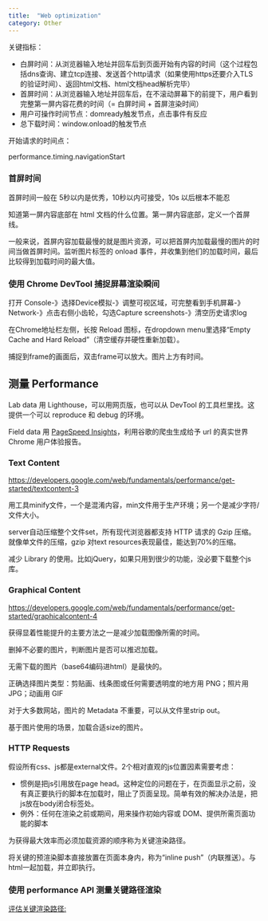 ```yaml
---
title:  "Web optimization"
category: Other
---
```

关键指标：

- 白屏时间：从浏览器输入地址并回车后到页面开始有内容的时间（这个过程包括dns查询、建立tcp连接、发送首个http请求（如果使用https还要介入TLS的验证时间）、返回html文档、html文档head解析完毕）
- 首屏时间：从浏览器输入地址并回车后，在不滚动屏幕下的前提下，用户看到完整第一屏内容花费的时间（= 白屏时间 + 首屏渲染时间）
- 用户可操作时间节点：domready触发节点，点击事件有反应
- 总下载时间：window.onload的触发节点

<!--more-->

开始请求的时间点：

performance.timing.navigationStart

### 首屏时间

首屏时间一般在 5秒以内是优秀，10秒以内可接受，10s 以后根本不能忍

知道第一屏内容底部在 html 文档的什么位置。第一屏内容底部，定义一个首屏线。

一般来说，首屏内容加载最慢的就是图片资源，可以把首屏内加载最慢的图片的时间当做首屏时间。监听图片标签的 onload 事件，并收集到他们的加载时间，最后比较得到加载时间的最大值。

### 使用 Chrome DevTool 捕捉屏幕渲染瞬间

打开 Console-》选择Device模拟-》调整可视区域，可完整看到手机屏幕-》Network-》点击右侧小齿轮，勾选Capture screenshots-》清空历史请求log

在Chrome地址栏左侧，长按 Reload 图标，在dropdown menu里选择“Empty Cache and Hard Reload”（清空缓存并硬性重新加载）。

捕捉到frame的画面后，双击frame可以放大。图片上方有时间。

## 测量 Performance

Lab data 用 Lighthouse，可以用网页版，也可以从 DevTool 的工具栏里找。这提供一个可以 reproduce 和 debug 的环境。

Field data 用 [PageSpeed Insights](https://developers.google.com/speed/pagespeed/insights/)，利用谷歌的爬虫生成给予 url 的真实世界 Chrome 用户体验报告。

### Text Content

https://developers.google.com/web/fundamentals/performance/get-started/textcontent-3

用工具minify文件，一个是混淆内容，min文件用于生产环境；另一个是减少字符/文件大小。

server自动压缩整个文件set，所有现代浏览器都支持 HTTP 请求的 Gzip 压缩。就像单文件的压缩，gzip 对text resources表现最佳，能达到70%的压缩。

减少 Library 的使用。比如jQuery，如果只用到很少的功能，没必要下载整个js库。

### Graphical Content

https://developers.google.com/web/fundamentals/performance/get-started/graphicalcontent-4

获得显着性能提升的主要方法之一是减少加载图像所需的时间。

删掉不必要的图片，判断图片是否可以推迟加载。

无需下载的图片（base64编码进html）是最快的。

正确选择图片类型：剪贴画、线条图或任何需要透明度的地方用 PNG；照片用 JPG；动画用 GIF

对于大多数网站，图片的 Metadata 不重要，可以从文件里strip out。

基于图片使用的场景，加载合适size的图片。

### HTTP Requests

假设所有css、js都是external文件。2个相对直观的js位置因素需要考虑：
- 惯例是把js引用放在page head。这种定位的问题在于，在页面显示之前，没有真正要执行的脚本在加载时，阻止了页面呈现。简单有效的解决办法是，把js放在body闭合标签处。
- 例外：任何在渲染之前或期间，用来操作初始内容或 DOM、提供所需页面功能的脚本

为获得最大效率而必须加载资源的顺序称为关键渲染路径。

将关键的预渲染脚本直接放置在页面本身内，称为“inline push”（内联推送）。与html一起加载，并立即执行。

### 使用 performance API 测量关键路径渲染

[评估关键渲染路径:](https://developers.google.com/web/fundamentals/performance/critical-rendering-path/measure-crp?hl=zh-cn)

